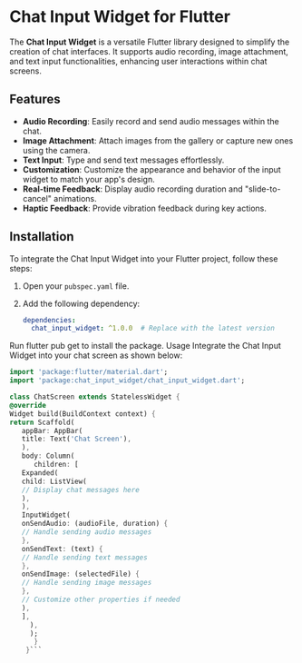 # Chat Input Widget for Flutter

The **Chat Input Widget** is a versatile Flutter library designed to simplify the creation of chat interfaces. It
supports audio recording, image attachment, and text input functionalities, enhancing user interactions within chat
screens.

## Features

- **Audio Recording**: Easily record and send audio messages within the chat.
- **Image Attachment**: Attach images from the gallery or capture new ones using the camera.
- **Text Input**: Type and send text messages effortlessly.
- **Customization**: Customize the appearance and behavior of the input widget to match your app's design.
- **Real-time Feedback**: Display audio recording duration and "slide-to-cancel" animations.
- **Haptic Feedback**: Provide vibration feedback during key actions.

## Installation

To integrate the Chat Input Widget into your Flutter project, follow these steps:

1. Open your `pubspec.yaml` file.
2. Add the following dependency:

   ```yaml
   dependencies:
     chat_input_widget: ^1.0.0  # Replace with the latest version

Run flutter pub get to install the package.
Usage
Integrate the Chat Input Widget into your chat screen as shown below:

```Dart
import 'package:flutter/material.dart';
import 'package:chat_input_widget/chat_input_widget.dart';

class ChatScreen extends StatelessWidget {
@override
Widget build(BuildContext context) {
return Scaffold(
   appBar: AppBar(
   title: Text('Chat Screen'),
   ),
   body: Column(
      children: [
   Expanded(
   child: ListView(
   // Display chat messages here
   ),
   ),
   InputWidget(
   onSendAudio: (audioFile, duration) {
   // Handle sending audio messages
   },
   onSendText: (text) {
   // Handle sending text messages
   },
   onSendImage: (selectedFile) {
   // Handle sending image messages
   },
   // Customize other properties if needed
   ),
   ],
     ),
     );
      }
    }```



